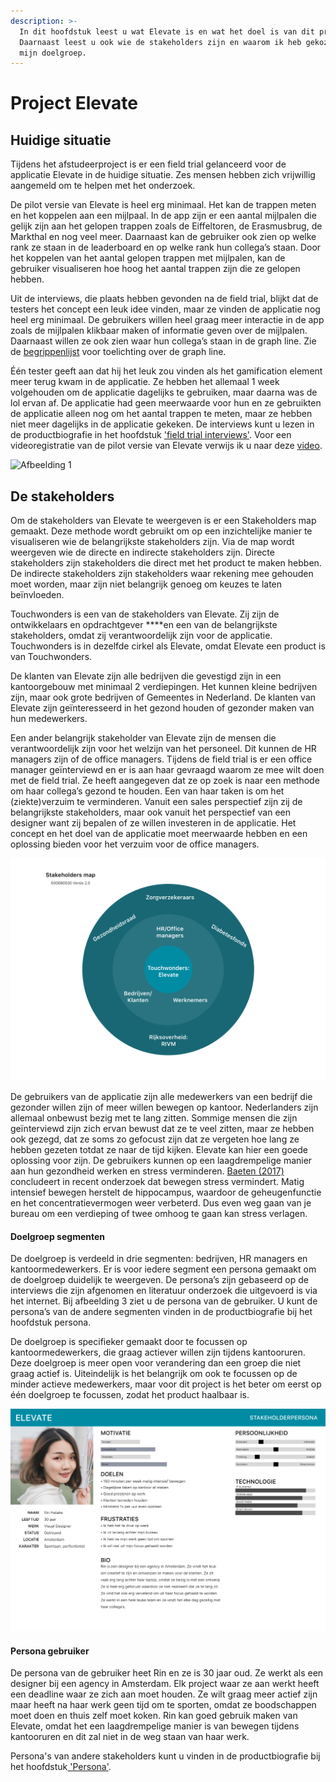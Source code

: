 ```yaml
---
description: >-
  In dit hoofdstuk leest u wat Elevate is en wat het doel is van dit product.
  Daarnaast leest u ook wie de stakeholders zijn en waarom ik heb gekozen voor
  mijn doelgroep.
---
```


# Project Elevate

## Huidige situatie

Tijdens het afstudeerproject is er een field trial gelanceerd voor de applicatie Elevate in de huidige situatie. Zes mensen hebben zich vrijwillig aangemeld om te helpen met het onderzoek. 

De pilot versie van Elevate is heel erg minimaal. Het kan de trappen meten en het koppelen aan een mijlpaal. In de app zijn er een aantal mijlpalen die gelijk zijn aan het gelopen trappen zoals de Eiffeltoren, de Erasmusbrug, de Markthal en nog veel meer. Daarnaast kan de gebruiker ook zien op welke rank ze staan in de leaderboard en op welke rank hun collega’s staan. Door het koppelen van het aantal gelopen trappen met mijlpalen, kan de gebruiker visualiseren hoe hoog het aantal trappen zijn die ze gelopen hebben. 

Uit de interviews, die plaats hebben gevonden na de field trial, blijkt dat de testers het concept een leuk idee vinden, maar ze vinden de applicatie nog heel erg minimaal. De gebruikers willen heel graag meer interactie in de app zoals de mijlpalen klikbaar maken of informatie geven over de mijlpalen. Daarnaast willen ze ook zien waar hun collega’s staan in de graph line. Zie de [begrippenlijst](https://s-sontoidjojo.gitbook.io/designrationale/begrippenlijst) voor toelichting over de graph line.

Één tester geeft aan dat hij het leuk zou vinden als het gamification element meer terug kwam in de applicatie. Ze hebben het allemaal 1 week volgehouden om de applicatie dagelijks te gebruiken, maar daarna was de lol ervan af. De applicatie had geen meerwaarde voor hun en ze gebruikten de applicatie alleen nog om het aantal trappen te meten, maar ze hebben niet meer dagelijks in de applicatie gekeken. De interviews kunt u lezen in de productbiografie in het hoofdstuk ['field trial interviews'](https://s-sontoidjojo.gitbook.io/productbiografie/designbrief/field-trial/field-trial-interviews). Voor een videoregistratie van de pilot versie van Elevate verwijs ik u naar deze [video](https://s-sontoidjojo.gitbook.io/productbiografie/designbrief/field-trial).

![Afbeelding 1](../../.gitbook/assets/img_2257.PNG)

## De stakeholders 

Om de stakeholders van Elevate te weergeven is er een Stakeholders map gemaakt. Deze methode wordt gebruikt om op een inzichtelijke manier te visualiseren wie de belangrijkste stakeholders zijn. Via de map wordt weergeven wie de directe en indirecte stakeholders zijn. Directe stakeholders zijn stakeholders die direct met het product te maken hebben. De indirecte stakeholders zijn stakeholders waar rekening mee gehouden moet worden, maar zijn niet belangrijk genoeg om keuzes te laten beïnvloeden. 

Touchwonders is een van de stakeholders van Elevate. Zij zijn de ontwikkelaars en opdrachtgever ****en een van de belangrijkste stakeholders, omdat zij verantwoordelijk zijn voor de applicatie. Touchwonders is in dezelfde cirkel als Elevate, omdat Elevate een product is van Touchwonders. 

De klanten van Elevate zijn alle bedrijven die gevestigd zijn in een kantoorgebouw met minimaal 2 verdiepingen. Het kunnen kleine bedrijven zijn, maar ook grote bedrijven of Gemeentes in Nederland. De klanten van Elevate zijn geïnteresseerd in het gezond houden of gezonder maken van hun medewerkers. 

Een ander belangrijk stakeholder van Elevate zijn de mensen die verantwoordelijk zijn voor het welzijn van het personeel. Dit kunnen de HR managers zijn of de office managers. Tijdens de field trial is er een office manager geïnterviewd en er is aan haar gevraagd waarom ze mee wilt doen met de field trial. Ze heeft aangegeven dat ze op zoek is naar een methode om haar collega’s gezond te houden. Een van haar taken is om het \(ziekte\)verzuim te verminderen. Vanuit een sales perspectief zijn zij de belangrijkste stakeholders, maar ook vanuit het perspectief van een designer want zij bepalen of ze willen investeren in de applicatie. Het concept en het doel van de applicatie moet meerwaarde hebben en een oplossing bieden voor het verzuim voor de office managers. 

![Afbeelding 2](../../.gitbook/assets/stakeholder-map-3.0.png)

De gebruikers van de applicatie zijn alle medewerkers van een bedrijf die gezonder willen zijn of meer willen bewegen op kantoor. Nederlanders zijn allemaal onbewust bezig met te lang zitten. Sommige mensen die zijn geïnterviewd zijn zich ervan bewust dat ze te veel zitten, maar ze hebben ook gezegd, dat ze soms zo gefocust zijn dat ze vergeten hoe lang ze hebben gezeten totdat ze naar de tijd kijken. Elevate kan hier een goede oplossing voor zijn. De gebruikers kunnen op een laagdrempelige manier aan hun gezondheid werken en stress verminderen. [Baeten \(2017\)](https://s-sontoidjojo.gitbook.io/productbiografie/designbrief/literatuur-onderzoek/gezondheid-onderzoek/bewegen-tegen-een-burn-out-of-stress) concludeert in recent onderzoek dat bewegen stress vermindert. Matig intensief bewegen herstelt de hippocampus, waardoor de geheugenfunctie en het concentratievermogen weer verbeterd. Dus even weg gaan van je bureau om een verdieping of twee omhoog te gaan kan stress verlagen. 

#### Doelgroep segmenten

De doelgroep is verdeeld in drie segmenten: bedrijven, HR managers en kantoormedewerkers. Er is voor iedere segment een persona gemaakt om de doelgroep duidelijk te weergeven. De persona’s zijn gebaseerd op de interviews die zijn afgenomen en literatuur onderzoek die uitgevoerd is via het internet. Bij afbeelding 3 ziet u de persona van de gebruiker. U kunt de persona’s van de andere segmenten vinden in de productbiografie bij het hoofdstuk persona. 

De doelgroep is specifieker gemaakt door te focussen op kantoormedewerkers, die graag actiever willen zijn tijdens kantooruren. Deze doelgroep is meer open voor verandering dan een groep die niet graag actief is. Uiteindelijk is het belangrijk om ook te focussen op de minder actieve medewerkers, maar voor dit project is het beter om eerst op één doelgroep te focussen, zodat het product haalbaar is. 

![Afbeelding 3](../../.gitbook/assets/persona-gebruiker.png)

#### Persona gebruiker

De persona van de gebruiker heet Rin en ze is 30 jaar oud. Ze werkt als een designer bij een agency in Amsterdam. Elk project waar ze aan werkt heeft een deadline waar ze zich aan moet houden. Ze wilt graag meer actief zijn maar heeft na haar werk geen tijd om te sporten, omdat ze boodschappen moet doen en thuis zelf moet koken. Rin kan goed gebruik maken van Elevate, omdat het een laagdrempelige manier is van bewegen tijdens kantooruren en dit zal niet in de weg staan van haar werk. 

Persona's van andere stakeholders kunt u vinden in de productbiografie bij het hoofdstuk[ 'Persona'](https://s-sontoidjojo.gitbook.io/productbiografie/designbrief/tools/persona).



